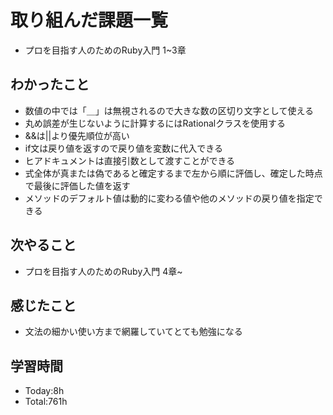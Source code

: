 # 取り組んだ課題一覧
- プロを目指す人のためのRuby入門 1~3章
## わかったこと
- 数値の中では「＿」は無視されるので大きな数の区切り文字として使える
- 丸め誤差が生じないように計算するにはRationalクラスを使用する
- &&は||より優先順位が高い
- if文は戻り値を返すので戻り値を変数に代入できる
- ヒアドキュメントは直接引数として渡すことができる
- 式全体が真または偽であると確定するまで左から順に評価し、確定した時点で最後に評価した値を返す
- メソッドのデフォルト値は動的に変わる値や他のメソッドの戻り値を指定できる
## 次やること
- プロを目指す人のためのRuby入門 4章~
## 感じたこと
- 文法の細かい使い方まで網羅していてとても勉強になる
## 学習時間
- Today:8h
- Total:761h
